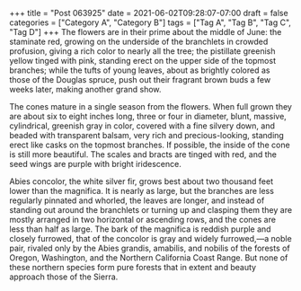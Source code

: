 +++
title = "Post 063925"
date = 2021-06-02T09:28:07-07:00
draft = false
categories = ["Category A", "Category B"]
tags = ["Tag A", "Tag B", "Tag C", "Tag D"]
+++
The flowers are in their prime about the middle of June: the staminate red, growing on the underside of the branchlets in crowded profusion, giving a rich color to nearly all the tree; the pistillate greenish yellow tinged with pink, standing erect on the upper side of the topmost branches; while the tufts of young leaves, about as brightly colored as those of the Douglas spruce, push out their fragrant brown buds a few weeks later, making another grand show.

The cones mature in a single season from the flowers. When full grown they are about six to eight inches long, three or four in diameter, blunt, massive, cylindrical, greenish gray in color, covered with a fine silvery down, and beaded with transparent balsam, very rich and precious-looking, standing erect like casks on the topmost branches. If possible, the inside of the cone is still more beautiful. The scales and bracts are tinged with red, and the seed wings are purple with bright iridescence.

Abies concolor, the white silver fir, grows best about two thousand feet lower than the magnifica. It is nearly as large, but the branches are less regularly pinnated and whorled, the leaves are longer, and instead of standing out around the branchlets or turning up and clasping them they are mostly arranged in two horizontal or ascending rows, and the cones are less than half as large. The bark of the magnifica is reddish purple and closely furrowed, that of the concolor is gray and widely furrowed,—a noble pair, rivaled only by the Abies grandis, amabilis, and nobilis of the forests of Oregon, Washington, and the Northern California Coast Range. But none of these northern species form pure forests that in extent and beauty approach those of the Sierra.
